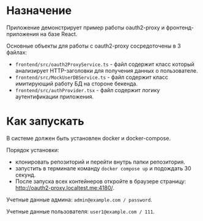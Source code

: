# Назначение

Приложение демонстрирует пример работы oauth2-proxy и фронтенд-приложения на базе React.

Основные объекты для работы c oauth2-proxy сосредоточены в 3 файлах:

- `frontend/src/oauth2ProxyService.ts` - файл содержит класс который анализирует HTTP-заголовки для получения данных о пользователе.
- `frontend/src/MockUserDBService.ts` - файл содержит класс имитирующий работу БД на стороне бекенда.
- `frontend/src/authProvider.tsx` - файл содержит логику аутентификации приложения.

# Как запускать

В системе должен быть установлен docker и docker-compose.

Порядок установки:

- клонировать репозиторий и перейти внутрь папки репозитория.
- запустить в терминале команду `docker compose up` и подождать 30 секунд.
- После запуска всех контейнеров откройте в браузере страницу: <http://oauth2-proxy.localtest.me:4180/>.

Учетные данные админа: `admin@example.com / password`.

Учетные данные пользователя: `user1@example.com / 111`.
